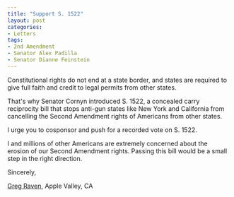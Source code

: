 ```yaml
---
title: "Support S. 1522"
layout: post
categories:
- Letters
tags:
- 2nd Amendment
- Senator Alex Padilla
- Senator Dianne Feinstein
---
```


Constitutional rights do not end at a state border, and states are required to give full faith and credit to legal permits from other states.

That's why Senator Cornyn introduced S. 1522, a concealed carry reciprocity bill that stops anti-gun states like New York and California from cancelling the Second Amendment rights of Americans from other states.

I urge you to cosponsor and push for a recorded vote on S. 1522.

I and millions of other Americans are extremely concerned about the erosion of our Second Amendment rights. Passing this bill would be a small step in the right direction.

Sincerely,

[Greg Raven](https://www.gregraven.org/), Apple Valley, CA